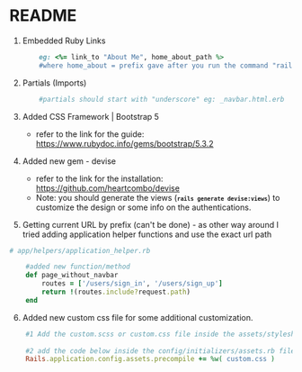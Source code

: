 # README

1. Embedded Ruby Links
    ```ruby
        eg: <%= link_to "About Me", home_about_path %>
        #where home_about = prefix gave after you run the command "rails routes (for newer versions) or rake routes (for version below 6.0)
    ```

2. Partials (Imports)
    ```ruby
        #partials should start with "underscore" eg: _navbar.html.erb
    ```

3. Added CSS Framework | Bootstrap 5
    - refer to the link for the guide: https://www.rubydoc.info/gems/bootstrap/5.3.2

4. Added new gem - devise
    - refer to the link for the installation: https://github.com/heartcombo/devise
    - Note: you should generate the views (<small><b>``` rails generate devise:views ```</b></small>) to customize the design or some info on the authentications.

5. Getting current URL by prefix (can't be done) - as other way around I tried adding application helper functions and use the exact url path
```ruby
# app/helpers/application_helper.rb

    #added new function/method
    def page_without_navbar 
        routes = ['/users/sign_in', '/users/sign_up']
        return !(routes.include?request.path)
    end

```

6. Added new custom css file for some additional customization.
```ruby
    #1 Add the custom.scss or custom.css file inside the assets/stylesheets/ folder
    
    #2 add the code below inside the config/initializers/assets.rb file.
    Rails.application.config.assets.precompile += %w( custom.css )
```
